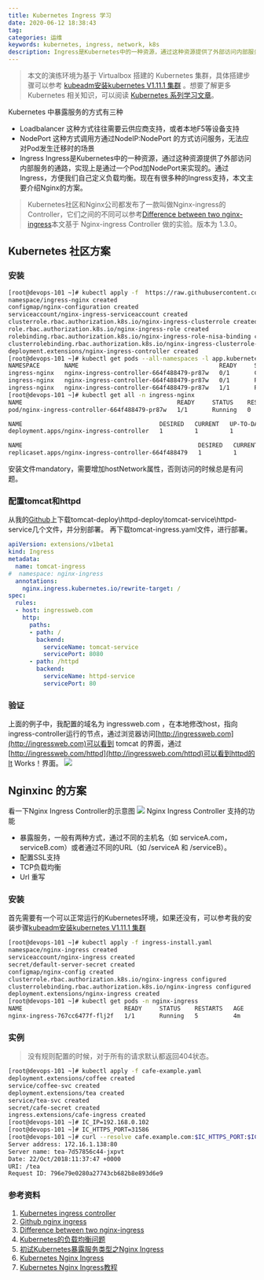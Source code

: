 ```yaml
---
title: Kubernetes Ingress 学习
date: 2020-06-12 18:38:43
tag: 
categories: 运维
keywords: kubernetes, ingress, network, k8s
description: Ingress是Kubernetes中的一种资源，通过这种资源提供了外部访问内部服务的通路，实现上是通过一个Pod加NodePort来实现的。
---
```


>  本文的演练环境为基于 Virtualbox 搭建的 Kubernetes 集群，具体搭建步骤可以参考 [kubeadm安装kubernetes V1.11.1 集群](https://www.edulinks.cn/2018/07/24/20180724-kubeadm-install-kubernetes/) 。想要了解更多 Kubernetes 相关知识，可以阅读 [Kubernetes 系列学习文章](http://www.edulinks.cn/2020/10/16/20201016-kubernetes-articles/)。

Kubernetes 中暴露服务的方式有三种

* Loadbalancer 这种方式往往需要云供应商支持，或者本地F5等设备支持
* NodePort 这种方式调用方通过NodeIP:NodePort 的方式访问服务，无法应对Pod发生迁移时的场景
* Ingress Ingress是Kubernetes中的一种资源，通过这种资源提供了外部访问内部服务的通路，实现上是通过一个Pod加NodePort来实现的。通过Ingress，方便我们自己定义负载均衡。现在有很多种的Ingress支持，本文主要介绍Nginx的方案。
> Kubernetes社区和Nginx公司都发布了一款叫做Nginx-ingress的Controller，它们之间的不同可以参考[Difference between two nginx-ingress](https://github.com/nginxinc/kubernetes-ingress/blob/master/docs/nginx-ingress-controllers.md)本文基于 Nginx-ingress Controller 做的实验。版本为 1.3.0。

## Kubernetes 社区方案

### 安装
```bash
[root@devops-101 ~]# kubectl apply -f  https://raw.githubusercontent.com/kubernetes/ingress-nginx/master/deploy/mandatory.yaml
namespace/ingress-nginx created
configmap/nginx-configuration created
serviceaccount/nginx-ingress-serviceaccount created
clusterrole.rbac.authorization.k8s.io/nginx-ingress-clusterrole created
role.rbac.authorization.k8s.io/nginx-ingress-role created
rolebinding.rbac.authorization.k8s.io/nginx-ingress-role-nisa-binding created
clusterrolebinding.rbac.authorization.k8s.io/nginx-ingress-clusterrole-nisa-binding created
deployment.extensions/nginx-ingress-controller created
[root@devops-101 ~]# kubectl get pods --all-namespaces -l app.kubernetes.io/name=ingress-nginx --watch
NAMESPACE       NAME                                        READY     STATUS              RESTARTS   AGE
ingress-nginx   nginx-ingress-controller-664f488479-pr87w   0/1       ContainerCreating   0          5s
ingress-nginx   nginx-ingress-controller-664f488479-pr87w   0/1       Running   0         11s
ingress-nginx   nginx-ingress-controller-664f488479-pr87w   1/1       Running   0         16s
[root@devops-101 ~]# kubectl get all -n ingress-nginx
NAME                                            READY     STATUS    RESTARTS   AGE
pod/nginx-ingress-controller-664f488479-pr87w   1/1       Running   0          2m

NAME                                       DESIRED   CURRENT   UP-TO-DATE   AVAILABLE   AGE
deployment.apps/nginx-ingress-controller   1         1         1            1           2m

NAME                                                  DESIRED   CURRENT   READY     AGE
replicaset.apps/nginx-ingress-controller-664f488479   1         1         1         2m
```
安装文件mandatory，需要增加hostNetwork属性，否则访问的时候总是有问题。

### 配置tomcat和httpd
从我的[Github](https://github.com/cocowool/k8s-go/tree/master/service/ingress)上下载tomcat-deploy\httpd-deploy\tomcat-service\httpd-service几个文件，并分别部署。
再下载tomcat-ingress.yaml文件，进行部署。
```yaml
apiVersion: extensions/v1beta1
kind: Ingress
metadata:
  name: tomcat-ingress
#  namespace: nginx-ingress
  annotations:
    nginx.ingress.kubernetes.io/rewrite-target: /
spec:
  rules:
  - host: ingressweb.com
    http:
      paths:
      - path: /
        backend:
          serviceName: tomcat-service
          servicePort: 8080
      - path: /httpd
        backend:
          serviceName: httpd-service
          servicePort: 80
```

### 验证
上面的例子中，我配置的域名为 ingressweb.com ，在本地修改host，指向ingress-controller运行的节点，通过浏览器访问[http://ingressweb.com](http://ingressweb.com)可以看到 tomcat 的界面，通过[http://ingressweb.com/httpd](http://ingressweb.com/httpd)可以看到httpd的It Works！界面。
![](/20200612-kubernetes-ingress/39469-20181029195709501-358365666.png)

## Nginxinc 的方案
看一下Nginx Ingress Controller的示意图
![](/20200612-kubernetes-ingress/NGINX-Plus-Features-Kubernetes-Ingress-Controller-644x372@2x-640x370.png)
Nginx Ingress Controller 支持的功能

* 暴露服务，一般有两种方式，通过不同的主机名（如 serviceA.com，serviceB.com）或者通过不同的URL（如 /serviceA 和 /serviceB）。
* 配置SSL支持
* TCP负载均衡
* Url 重写

### 安装
首先需要有一个可以正常运行的Kubernetes环境，如果还没有，可以参考我的安装步骤[kubeadm安装kubernetes V1.11.1 集群](https://www.cnblogs.com/cocowool/p/kubeadm_install_kubernetes.html)
```bash
[root@devops-101 ~]# kubectl apply -f ingress-install.yaml 
namespace/nginx-ingress created
serviceaccount/nginx-ingress created
secret/default-server-secret created
configmap/nginx-config created
clusterrole.rbac.authorization.k8s.io/nginx-ingress configured
clusterrolebinding.rbac.authorization.k8s.io/nginx-ingress configured
deployment.extensions/nginx-ingress created
[root@devops-101 ~]# kubectl get pods -n nginx-ingress
NAME                             READY     STATUS    RESTARTS   AGE
nginx-ingress-767cc6477f-flj2f   1/1       Running   5          4m
```

### 实例
> 没有规则配置的时候，对于所有的请求默认都返回404状态。

```bash
[root@devops-101 ~]# kubectl apply -f cafe-example.yaml 
deployment.extensions/coffee created
service/coffee-svc created
deployment.extensions/tea created
service/tea-svc created
secret/cafe-secret created
ingress.extensions/cafe-ingress created
[root@devops-101 ~]# IC_IP=192.168.0.102
[root@devops-101 ~]# IC_HTTPS_PORT=31586
[root@devops-101 ~]# curl --resolve cafe.example.com:$IC_HTTPS_PORT:$IC_IP https://cafe.example.com:$IC_HTTPS_PORT/tea --insecure
Server address: 172.16.1.138:80
Server name: tea-7d57856c44-jxpvt
Date: 22/Oct/2018:11:37:47 +0000
URI: /tea
Request ID: 796e79e0280a27743cb682b8e893d6e9
```


### 参考资料

1. [Kubernetes ingress controller](https://www.nginx.com/products/nginx/kubernetes-ingress-controller)
2. [Github nginx ingress](https://github.com/nginxinc/kubernetes-ingress)
3. [Difference between two nginx-ingress](https://github.com/nginxinc/kubernetes-ingress/blob/master/docs/nginx-ingress-controllers.md)
4. [Kubernetes的负载均衡问题](https://www.cnblogs.com/ericnie/p/6965091.html)
5. [初试Kubernetes暴露服务类型之Nginx Ingress](https://blog.csdn.net/aixiaoyang168/article/details/78485581?locationNum=5&fps=1)
6. [Kubernetes Nginx Ingress](https://kubernetes.github.io/ingress-nginx/)
7. [Kubernetes Nginx Ingress教程](https://mritd.me/2017/03/04/how-to-use-nginx-ingress/)












